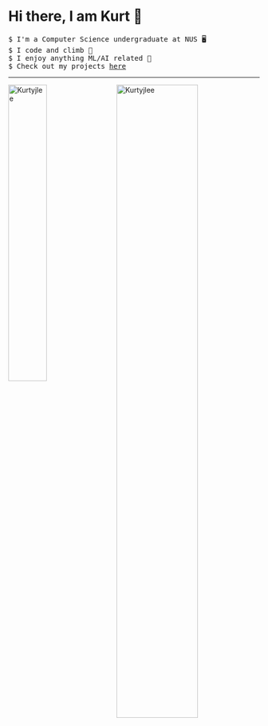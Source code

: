 # Hi there, I am Kurt 👋

<pre>
$ I'm a Computer Science undergraduate at NUS 🖥️
$ I code and climb 🧗 
$ I enjoy anything ML/AI related 👯 
$ Check out my projects <a href="https://github.com/Kurtyjlee?tab=repositories">here</a>
</pre>
---

<img align="right" width="57%" src="https://github-readme-stats.vercel.app/api?username=Kurtyjlee&show_icons=true&locale=en&theme=dark" alt="Kurtyjlee" />
<img align="left" width="39%" src="https://github-readme-stats.vercel.app/api/top-langs?username=Kurtyjlee&show_icons=true&locale=en&theme=dark&layout=donut" alt="Kurtyjlee" />

